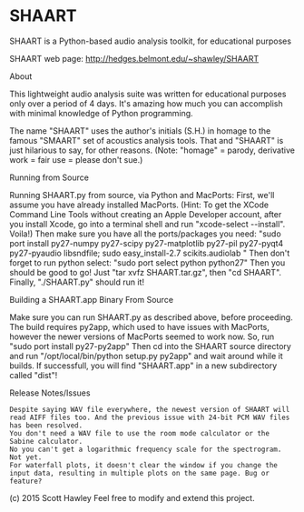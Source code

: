 # SHAART
SHAART is a Python-based audio analysis toolkit, for educational purposes

SHAART web page: http://hedges.belmont.edu/~shawley/SHAART

About

This lightweight audio analysis suite was written for educational purposes only over a period of 4 days.
It's amazing how much you can accomplish with minimal knowledge of Python programming.

The name "SHAART" uses the author's initials (S.H.) in homage to the famous "SMAART" set of acoustics analysis tools.
That and "SHAART" is just hilarious to say, for other reasons.
(Note: "homage" = parody, derivative work = fair use = please don't sue.)



Running from Source

Running SHAART.py from source, via Python and MacPorts:
First, we'll assume you have already installed MacPorts. (Hint: To get the XCode Command Line Tools without creating an Apple Developer account, after you install Xcode, go into a terminal shell and run "xcode-select --install". Voila!)
Then make sure you have all the ports/packages you need:
"sudo port install py27-numpy py27-scipy py27-matplotlib py27-pil py27-pyqt4 py27-pyaudio libsndfile; sudo easy_install-2.7 scikits.audiolab "
Then don't forget to run python select:
"sudo port select python python27"
Then you should be good to go! Just "tar xvfz SHAART.tar.gz", then "cd SHAART".
Finally, "./SHAART.py" should run it!



Building a SHAART.app Binary From Source

Make sure you can run SHAART.py as described above, before proceeding. The build requires py2app, which used to have issues with MacPorts, however the newer versions of MacPorts seemed to work now. So, run
"sudo port install py27-py2app"
Then cd into the SHAART source directory and run
"/opt/local/bin/python setup.py py2app"
and wait around while it builds. If successfull, you will find "SHAART.app" in a new subdirectory called "dist"! 







Release Notes/Issues

    Despite saying WAV file everywhere, the newest version of SHAART will read AIFF files too. And the previous issue with 24-bit PCM WAV files has been resolved.
    You don't need a WAV file to use the room mode calculator or the Sabine calculator.
    No you can't get a logarithmic frequency scale for the spectrogram. Not yet.
    For waterfall plots, it doesn't clear the window if you change the input data, resulting in multiple plots on the same page. Bug or feature?


(c) 2015 Scott Hawley    Feel free to modify and extend this project.
